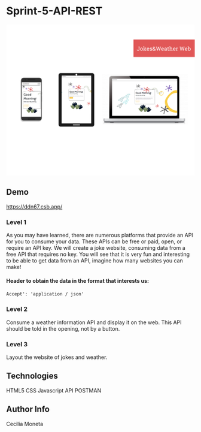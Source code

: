 # Sprint-5-API-REST
![alt text](https://github.com/monCecilia/readme-img/blob/main/J%26W-Web.png)
## Demo
https://ddn67.csb.app/

### Level 1

As you may have learned, there are numerous platforms that provide an API for you to consume your data.
These APIs can be free or paid, open, or require an API key.
We will create a joke website, consuming data from a free API that requires no key. You will see that it is very fun and interesting to be able to get data from an API, imagine how many websites you can make!

#### Header to obtain the data in the format that interests us:
```'
Accept': 'application / json'
```

### Level 2
Consume a weather information API and display it on the web. This API should be told in the opening, not by a button.

### Level 3
Layout the website of jokes and weather.

## Technologies
HTML5
CSS
Javascript
API
POSTMAN

## Author Info 
Cecilia Moneta
